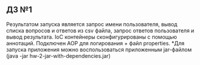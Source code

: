 ДЗ №1
-----

Результатом запуска является запрос имени пользователя, вывод списка вопросов и ответов из csv файла, запрос ответов пользователя и вывод результата.
IoC контейнеры сконфигурированы с помощью аннотаций.
Подключен AOP для логирования + файл properties.
*Для запуска приложения можно воспользоваться приложенным jar-файлом (java -jar hw-2-jar-with-dependencies.jar)